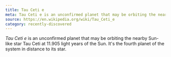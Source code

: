 ```yaml
---
title: Tau Ceti e
meta: Tau Ceti e is an unconfirmed planet that may be orbiting the nearby Sun-like star Tau Ceti.
source: https://en.wikipedia.org/wiki/Tau_Ceti_e
category: recently-discovered
---
```


*Tau Ceti e* is an unconfirmed planet that may be orbiting the nearby Sun-like star Tau Ceti at 11.905 light years of the Sun. It's the fourth planet of the system in distance to its star.
